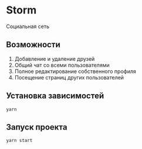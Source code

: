 # Storm 

Социальная сеть 

## Возможности

1. Добавление и удаление друзей
2. Общий чат со всеми пользователями 
3. Полное редактирование собственного профиля
4. Посещение страниц других пользователей

## Установка зависимостей

```
yarn
```

## Запуск проекта 
```
yarn start
```
